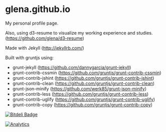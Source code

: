 glena.github.io
===============

My personal profile page.

Also, using d3-resume to visualize my working experience and studies. (https://github.com/glena/d3-resume)

Made with Jekyll (http://jekyllrb.com/)

Built with gruntjs using:

* grunt-jekyll (https://github.com/dannygarcia/grunt-jekyll)
* grunt-contrib-cssmin (https://github.com/gruntjs/grunt-contrib-cssmin)
* grunt-contrib-jshint (https://github.com/gruntjs/grunt-contrib-jshint)
* grunt-contrib-clean (https://github.com/gruntjs/grunt-contrib-clean)
* grunt-json-minify (https://github.com/werk85/grunt-json-minify)
* grunt-contrib-less (https://github.com/gruntjs/grunt-contrib-less)
* grunt-contrib-uglify (https://github.com/gruntjs/grunt-contrib-uglify)
* grunt-contrib-copy (https://github.com/gruntjs/grunt-contrib-copy)

[![Bitdeli Badge](https://d2weczhvl823v0.cloudfront.net/glena/glena.github.io/trend.png)](https://bitdeli.com/free "Bitdeli Badge")

[![Analytics](https://ga-beacon.appspot.com/UA-32429094-1/glena/glena.github.io)](https://github.com/glena/glena.github.io)

